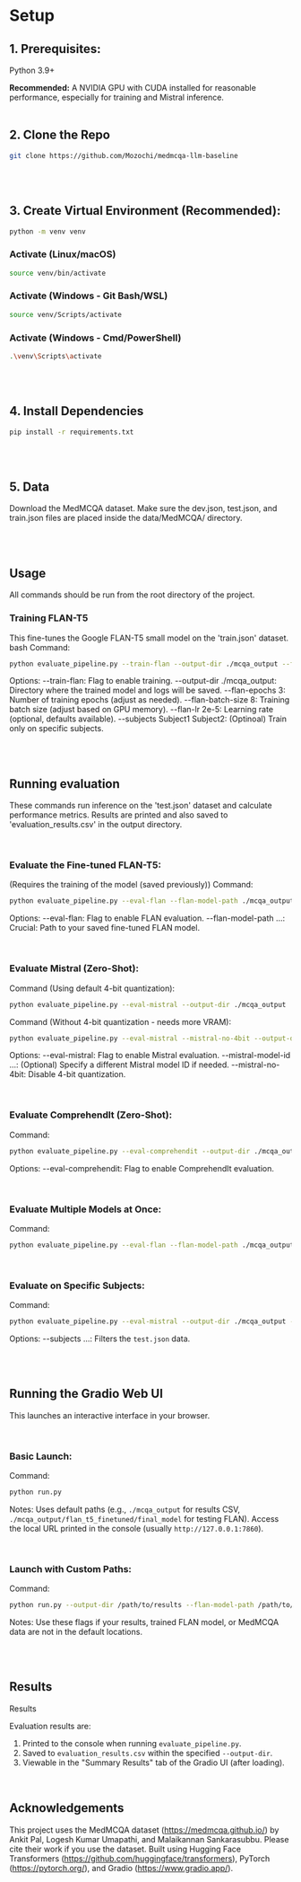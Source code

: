 # Setup

## **1. Prerequisites:**
Python 3.9+

 **Recommended:** A NVIDIA GPU with CUDA installed for reasonable performance, especially for training and Mistral inference. 
 <br/>
 <br/>

 ## **2. Clone the Repo**
 ```bash
 git clone https://github.com/Mozochi/medmcqa-llm-baseline 
```
<br/>
<br/>

## **3. Create Virtual Environment (Recommended):**
```bash
python -m venv venv
```
### Activate (Linux/macOS)
```bash
source venv/bin/activate
```
### Activate (Windows - Git Bash/WSL)
```bash
source venv/Scripts/activate
```
### Activate (Windows - Cmd/PowerShell)
```bash
.\venv\Scripts\activate
```
<br/>
<br/>

## **4. Install Dependencies**
```bash
pip install -r requirements.txt
```
<br/>
<br/>

## **5. Data**
Download the MedMCQA dataset.
Make sure the dev.json, test.json, and train.json files are placed inside the data/MedMCQA/ directory. 

<br/>
<br/>

## **Usage**
All commands should be run from the root directory of the project. 
<br/>
### **Training FLAN-T5**
This fine-tunes the Google FLAN-T5 small model on the 'train.json' dataset.
bash
Command:
```bash
python evaluate_pipeline.py --train-flan --output-dir ./mcqa_output --flan-epochs 3 --flan-batch-size 8
```
Options:
--train-flan: Flag to enable training.
--output-dir ./mcqa_output: Directory where the trained model and logs will be saved.
--flan-epochs 3: Number of training epochs (adjust as needed).
--flan-batch-size 8: Training batch size (adjust based on GPU memory).
--flan-lr 2e-5: Learning rate (optional, defaults available).
--subjects Subject1 Subject2: (Optinoal) Train only on specific subjects. 

<br/>
<br/>

## Running evaluation
These commands run inference on the 'test.json' dataset and calculate performance metrics. Results are printed and also saved to 'evaluation_results.csv' in the output directory. 

<br/>

### Evaluate the Fine-tuned FLAN-T5:
(Requires the training of the model (saved previously))
Command:
```bash
python evaluate_pipeline.py --eval-flan --flan-model-path ./mcqa_output/flan_t5_finetuned/final_model --output-dir ./mcqa_output
```
Options:
--eval-flan: Flag to enable FLAN evaluation.
--flan-model-path ...: Crucial: Path to your saved fine-tuned FLAN model.

<br/>

### Evaluate Mistral (Zero-Shot):
Command (Using default 4-bit quantization):
```bash
python evaluate_pipeline.py --eval-mistral --output-dir ./mcqa_output
```
Command (Without 4-bit quantization - needs more VRAM):
```bash
python evaluate_pipeline.py --eval-mistral --mistral-no-4bit --output-dir ./mcqa_output
```
Options:
--eval-mistral: Flag to enable Mistral evaluation.
--mistral-model-id ...: (Optional) Specify a different Mistral model ID if needed.
--mistral-no-4bit: Disable 4-bit quantization. 

<br/>

### Evaluate ComprehendIt (Zero-Shot):
Command:
```bash
python evaluate_pipeline.py --eval-comprehendit --output-dir ./mcqa_output
```
Options:
--eval-comprehendit: Flag to enable ComprehendIt evaluation. 

<br/>

### Evaluate Multiple Models at Once:
Command:
```bash
python evaluate_pipeline.py --eval-flan --flan-model-path ./mcqa_output/flan_t5_finetuned/final_model --eval-mistral --eval-comprehendit --output-dir ./mcqa_output
```

<br/>

### Evaluate on Specific Subjects:
Command:
```bash
python evaluate_pipeline.py --eval-mistral --output-dir ./mcqa_output --subjects Cardiology Neurology
```
Options:
--subjects ...: Filters the `test.json` data.

<br/>
<br/>

## **Running the Gradio Web UI**
This launches an interactive interface in your browser.

<br/>

### Basic Launch:
Command:
```bash
python run.py
```
Notes:
Uses default paths (e.g., `./mcqa_output` for results CSV, `./mcqa_output/flan_t5_finetuned/final_model` for testing FLAN).
Access the local URL printed in the console (usually `http://127.0.0.1:7860`).

<br/>

### Launch with Custom Paths:
Command:
```bash
python run.py --output-dir /path/to/results --flan-model-path /path/to/your/flan_model --data-dir /path/to/data
```
Notes:
Use these flags if your results, trained FLAN model, or MedMCQA data are not in the default locations. 

<br/>
<br/>

## **Results**
Results

Evaluation results are:
1. Printed to the console when running `evaluate_pipeline.py`.
2. Saved to `evaluation_results.csv` within the specified `--output-dir`.
3. Viewable in the "Summary Results" tab of the Gradio UI (after loading).

<br/>

## **Acknowledgements**

This project uses the MedMCQA dataset (https://medmcqa.github.io/) by Ankit Pal, Logesh Kumar Umapathi, and Malaikannan Sankarasubbu. Please cite their work if you use the dataset.
Built using Hugging Face Transformers (https://github.com/huggingface/transformers), PyTorch (https://pytorch.org/), and Gradio (https://www.gradio.app/).
